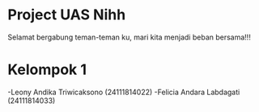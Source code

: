 # Project UAS Nihh

Selamat bergabung teman-teman ku, mari kita menjadi beban bersama!!!

# Kelompok 1
-Leony Andika Triwicaksono (24111814022)
-Felicia Andara Labdagati (24111814033)
